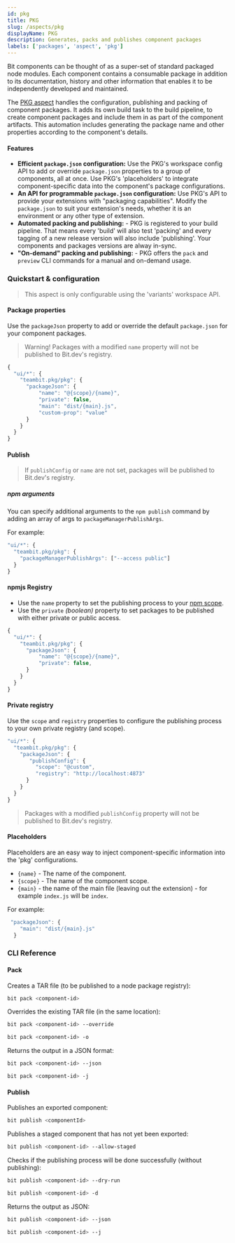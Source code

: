 ```yaml
---
id: pkg
title: PKG
slug: /aspects/pkg
displayName: PKG
description: Generates, packs and publishes component packages
labels: ['packages', 'aspect', 'pkg']
---
```


Bit components can be thought of as a super-set of standard packaged node modules.
Each component contains a consumable package in addition to its documentation, history and other information that enables it to be independently developed and maintained.

The [PKG aspect](https://bit.dev/teambit/pkg/pkg) handles the configuration, publishing and packing of component packages.
It adds its own build task to the build pipeline, to create component packages and include them in as part of the component artifacts.
This automation includes generating the package name and other properties according to the component's details.

#### Features

- **Efficient `package.json` configuration:** Use the PKG's workspace config API to add or override `package.json` properties to a group of components, all at once.
  Use PKG's 'placeholders' to integrate component-specific data into the component's package configurations.
- **An API for programmable `package.json` configuration:** Use PKG's API to provide your extensions with "packaging capabilities". Modify the `package.json` to suit your extension's needs, whether it is an environment or any other type of extension.
- **Automated packing and publishing:** - PKG is registered to your build pipeline. That means every 'build' will also test 'packing' and every tagging of a new release version will also include 'publishing'. Your components and packages versions are alway in-sync.
- **"On-demand" packing and publishing:** - PKG offers the `pack` and `preview` CLI commands for a manual and on-demand usage.

### Quickstart & configuration

> This aspect is only configurable using the 'variants' workspace API.

#### Package properties

Use the `packageJson` property to add or override the default `package.json` for your component packages.

> Warning! Packages with a modified `name` property will not be published to Bit.dev's registry.

```js
{
  "ui/*": {
    "teambit.pkg/pkg": {
      "packageJson": {
          "name": "@{scope}/{name}",
          "private": false,
          "main": "dist/{main}.js",
          "custom-prop": "value"
      }
    }
  }
}
```

#### Publish

> If `publishConfig` or `name` are not set, packages will be published to Bit.dev's registry.

##### npm arguments

You can specify additional arguments to the `npm publish` command by adding an array of args to `packageManagerPublishArgs`.

For example:

```js
"ui/*": {
  "teambit.pkg/pkg": {
    "packageManagerPublishArgs": ["--access public"]
  }
}
```

#### npmjs Registry

- Use the `name` property to set the publishing process to your [npm scope](https://docs.npmjs.com/cli/v6/using-npm/scope).
- Use the `private` _(boolean)_ property to set packages to be published with either private or public access.

```js
{
  "ui/*": {
    "teambit.pkg/pkg": {
      "packageJson": {
          "name": "@{scope}/{name}",
          "private": false,
      }
    }
  }
}
```

#### Private registry

Use the `scope` and `registry` properties to configure the publishing process to your own private registry (and scope).

```js
"ui/*": {
  "teambit.pkg/pkg": {
    "packageJson": {
       "publishConfig": {
         "scope": "@custom",
         "registry": "http://localhost:4873"
      }
    }
  }
}
```

> Packages with a modified `publishConfig` property will not be published to Bit.dev's registry.

#### Placeholders

Placeholders are an easy way to inject component-specific information into the 'pkg' configurations.

- `{name}` - The name of the component.
- `{scope}` - The name of the component scope.
- `{main}` - the name of the main file (leaving out the extension) - for example `index.js` will be `index`.

For example:

```js
 "packageJson": {
    "main": "dist/{main}.js"
  }
```

### CLI Reference

#### Pack

Creates a TAR file (to be published to a node package registry):

```bash
bit pack <component-id>
```

Overrides the existing TAR file (in the same location):

```bash
bit pack <component-id> --override

bit pack <component-id> -o
```

Returns the output in a JSON format:

```bash
bit pack <component-id> --json

bit pack <component-id> -j
```

#### Publish

Publishes an exported component:

```bash
bit publish <componentId>
```

Publishes a staged component that has not yet been exported:

```bash
bit publish <component-id> --allow-staged
```

Checks if the publishing process will be done successfully (without publishing):

```bash
bit publish <component-id> --dry-run

bit publish <component-id> -d
```

Returns the output as JSON:

```bash
bit publish <component-id> --json

bit publish <component-id> --j
```
